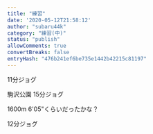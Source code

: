 ```yaml
---
title: "練習"
date: '2020-05-12T21:58:12'
author: "subaru44k"
category: "練習(中)"
status: "publish"
allowComments: true
convertBreaks: false
entryHash: "476b241ef6be735e1442b42215c81197"
---
```

11分ジョグ

駒沢公園
15分ジョグ

1600m
6'05"くらいだったかな？

12分ジョグ
